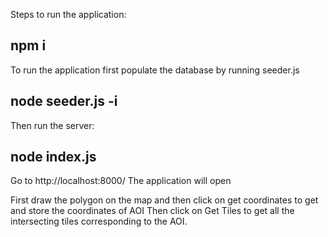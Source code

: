 Steps to run the application: 

## npm i

To run the application first populate the database by running seeder.js

## node seeder.js -i

Then run the server:

## node index.js

Go to http://localhost:8000/
The application will open

First draw the polygon on the map and then click on get coordinates to get and store the coordinates of AOI
Then click on Get Tiles to get all the intersecting tiles corresponding to the AOI.
